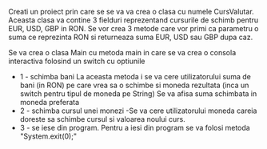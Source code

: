 Creati un proiect prin care se se va va crea o clasa cu numele CursValutar.
Aceasta clasa va contine 3 fielduri reprezentand cursurile de schimb pentru EUR, USD, GBP in RON.
Se vor crea 3 metode care vor primi ca parametru o suma ce reprezinta RON si returneaza suma EUR, USD sau GBP dupa caz.

Se va crea o clasa Main cu metoda main in care se va crea o consola interactiva folosind un switch cu optiunile
- 1 - schimba bani
	La aceasta metoda i se va cere utilizatorului suma de bani (in RON) pe care vrea sa o schimbe si moneda rezultata (inca un switch pentru tipul de moneda pe String)
	Se va afisa suma schimbata in moneda preferata
- 2 - schimba cursul unei monezi
	-Se va cere utilizatorului moneda careia doreste sa schimbe cursul si valoarea noului curs.
- 3 - se iese din program.
	Pentru a iesi din program se va folosi metoda "System.exit(0);"

